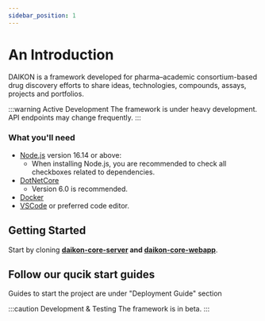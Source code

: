 ```yaml
---
sidebar_position: 1
---
```


# An Introduction

DAIKON is a framework developed for  pharma–academic consortium-based drug discovery efforts to share ideas, technologies, compounds, assays, projects and portfolios. 

:::warning Active Development
The framework is under heavy development. API endpoints may change frequently.
:::

### What you'll need

- [Node.js](https://nodejs.org/en/download/) version 16.14 or above:
  - When installing Node.js, you are recommended to check all checkboxes related to dependencies.
- [DotNetCore](https://dotnet.microsoft.com/en-us/download)
  - Version 6.0 is recommended.
- [Docker](https://www.docker.com/)
- [VSCode](https://code.visualstudio.com/) or preferred code editor.

## Getting Started

Start by cloning **[daikon-core-server](./category/daikon-core-server) and [daikon-core-webapp](./category/daikon-core-webclient)**.

## Follow our qucik start guides
Guides to start the project are under "Deployment Guide" section

:::caution Development & Testing
The framework is in beta. 
:::

